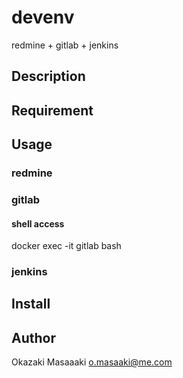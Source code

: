 # devenv
redmine + gitlab + jenkins

## Description

## Requirement

## Usage

### redmine


### gitlab

#### shell access
docker exec -it gitlab bash

### jenkins

## Install



## Author

Okazaki Masaaaki o.masaaki@me.com
